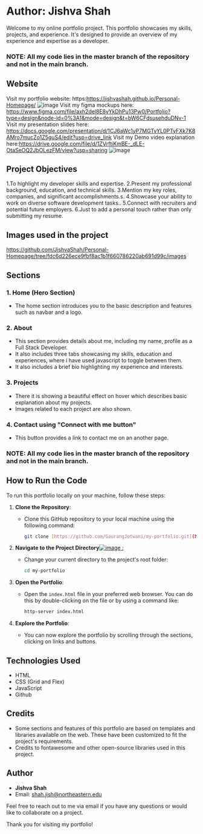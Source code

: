 # Author: Jishva Shah

Welcome to my online portfolio project. This portfolio showcases my skills, projects, and experience. It's designed to provide an overview of my experience and expertise as a developer.

### NOTE: All my code lies in the master branch of the repository and not in the main branch.

## Website

Visit my portfolio website: https:https://jishvashah.github.io/Personal-Homepage/
![image](https://github.com/JishvaShah/Personal-Homepage/assets/77269630/c23cf0c9-a8fc-406a-8f83-56e99bf47827)
Visit my figma mockups here: https://www.figma.com/file/axh2del8E8vYkDhPu13Pw0/Portfolio?type=design&node-id=0%3A1&mode=design&t=bW6CFdsusehduDNv-1
Visit my presentation slides here: https://docs.google.com/presentation/d/1CJ6aWc1yP7MGTvYL0PTyFXk7K8AMro7mucZo1Z5guS4/edit?usp=drive_link
Visit my Demo video explanation here:https://drive.google.com/file/d/1ZVrftiKmBE-_dLE-OtaSeOQ2JbOLezFM/view?usp=sharing
![image](https://github.com/JishvaShah/Personal-Homepage/assets/77269630/1a37431b-80b0-413a-9253-b02d8cc95227)


## Project Objectives

1.To highlight my developer skills and expertise.
2.Present my professional background, education, and technical skills.
3.Mention my key roles, companies, and significant accomplishments.s.
4.Showcase your ability to work on diverse software development tasks..
5.Connect with recruiters and potential future employers.
6.Just to add a personal touch rather than only submitting my resume.

## Images used in the project
https://github.com/JishvaShah/Personal-Homepage/tree/fdc6d226ece9fbf8ac1b1f660786220ab691d99c/images



## Sections

### 1. Home (Hero Section)

- The home section introduces you to the basic description and features such as navbar and a logo.

### 2. About

- This section provides details about me, including my name, profile as a Full Stack Developer.
- It also includes three tabs showcasing my skills, education and experiences, where i have used javascript to toggle between them.
- It also includes a brief bio highlighting my experience and interests.

### 3. Projects

- There it is showing a beautiful effect on hover which describes basic explanation about my projects.
- Images related to each project are also shown.


### 4. Contact using "Connect with me button"

- This button provides a link to contact me on an another page.


### NOTE: All my code lies in the master branch of the repository and not in the main branch. 
## How to Run the Code

To run this portfolio locally on your machine, follow these steps:

1. **Clone the Repository**:

   - Clone this GitHub repository to your local machine using the following command:
     ```bash
     git clone [https://github.com/GaurangJotwani/my-portfolio.git](https://github.com/JishvaShah/Personal-Homepage)
     ```

2. **Navigate to the Project Directory**[![image](https://github.com/JishvaShah/Personal-Homepage/assets/77269630/0ac252e6-c7b6-41a6-82a0-c60819729411)
:](https://github.com/JishvaShah/Personal-Homepage/tree/master)

   - Change your current directory to the project's root folder:
     ```bash
     cd my-portfolio
     ```

3. **Open the Portfolio**:

   - Open the `index.html` file in your preferred web browser. You can do this by double-clicking on the file or by using a command like:
     ```bash
     http-server index.html
     ```

4. **Explore the Portfolio**:
   - You can now explore the portfolio by scrolling through the sections, clicking on links and buttons.

## Technologies Used

- HTML
- CSS (Grid and Flex)
- JavaScript
- Github

## Credits

- Some sections and features of this portfolio are based on templates and libraries available on the web. These have been customized to fit the project's requirements.
- Credits to fontawesome and other open-source libraries used in this project.

## Author

- **Jishva Shah**
- Email: shah.jish@northeastern.edu

Feel free to reach out to me via email if you have any questions or would like to collaborate on a project.

Thank you for visiting my portfolio!
